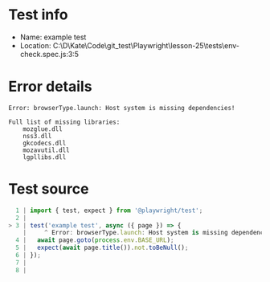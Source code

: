 # Test info

- Name: example test
- Location: C:\D\Kate\Code\git_test\Playwright\lesson-25\tests\env-check.spec.js:3:5

# Error details

```
Error: browserType.launch: Host system is missing dependencies!

Full list of missing libraries:
    mozglue.dll
    nss3.dll
    gkcodecs.dll
    mozavutil.dll
    lgpllibs.dll

```

# Test source

```ts
  1 | import { test, expect } from '@playwright/test';
  2 |
> 3 | test('example test', async ({ page }) => {
    |     ^ Error: browserType.launch: Host system is missing dependencies!
  4 |   await page.goto(process.env.BASE_URL);
  5 |   expect(await page.title()).not.toBeNull();
  6 | });
  7 |
  8 |
```